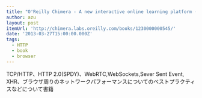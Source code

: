 ```yaml
---
title: "O'Reilly Chimera - A new interactive online learning platform (beta)"
author: azu
layout: post
itemUrl: 'http://chimera.labs.oreilly.com/books/1230000000545/'
date: '2013-03-27T15:00:00.000Z'
tags:
  - HTTP
  - book
  - browser
---
```

TCP/HTTP、HTTP 2.0(SPDY)、WebRTC,WebSockets,Sever Sent Event, XHR、ブラウザ周りのネットワークパフォーマンスについてのベストプラクティスなどについて書籍
